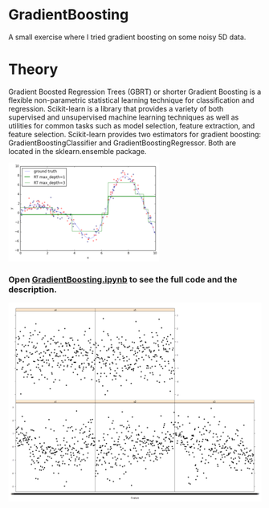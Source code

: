 # GradientBoosting
A small exercise where I tried gradient boosting on some noisy 5D data.

# Theory
Gradient Boosted Regression Trees (GBRT) or shorter Gradient Boosting is a flexible non-parametric statistical learning technique for classification and regression. Scikit-learn is a library that provides a variety of both supervised and unsupervised machine learning techniques as well as utilities for common tasks such as model selection, feature extraction, and feature selection. Scikit-learn provides two estimators for gradient boosting: GradientBoostingClassifier and GradientBoostingRegressor. Both are located in the sklearn.ensemble package.

![img/example.png](img/example.png)

### Open [GradientBoosting.ipynb](GradientBoosting.ipynb) to see the full code and the description.

![img/XY.png](img/XY.png)
